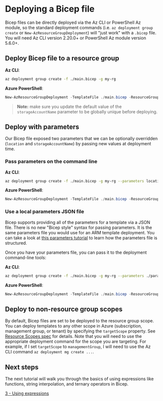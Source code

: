 # Deploying a Bicep file

Bicep files can be directly deployed via the Az CLI or PowerShell Az module, so the standard deployment commands (i.e. `az deployment group create` or `New-AzResourceGroupDeployment`) will "just work" with a `.bicep` file. You will need Az CLI version 2.20.0+ or PowerShell Az module version 5.6.0+.

## Deploy Bicep file to a resource group

**Az CLI**:

```bash
az deployment group create -f ./main.bicep -g my-rg
```

**Azure PowerShell**:

```powershell
New-AzResourceGroupDeployment -TemplateFile ./main.bicep -ResourceGroupName my-rg
```

>**Note:** make sure you update the default value of the `storageAccountName` parameter to be globally unique before deploying.

## Deploy with parameters

Our Bicep file exposed two parameters that we can be optionally overridden (`location` and `storageAccountName`) by passing new values at deployment time.

### Pass parameters on the command line

**Az CLI**:

```bash
az deployment group create -f ./main.bicep -g my-rg --parameters location=westus storageAccountName=uniquelogstorage001
```

**Azure PowerShell**:

```powershell
New-AzResourceGroupDeployment -TemplateFile ./main.bicep -ResourceGroupName my-rg -location westus -storageAccountName uniquelogstorage001
```

### Use a local parameters JSON file

Bicep supports providing all of the parameters for a template via a JSON file. There is no new "Bicep style" syntax for passing parameters. It is the same parameters file you would use for an ARM template deployment. You can take a look at [this parameters tutorial](https://docs.microsoft.com/azure/azure-resource-manager/templates/template-tutorial-use-parameter-file?tabs=azure-powershell) to learn how the parameters file is structured. 

Once you have your parameters file, you can pass it to the deployment command-line tools:

**Az CLI**:

```bash
az deployment group create -f ./main.bicep -g my-rg --parameters ./parameters.json
```

**Azure PowerShell**:

```powershell
New-AzResourceGroupDeployment -TemplateFile ./main.bicep -ResourceGroupName my-rg -TemplateParameterFile ./parameters.json
```

## Deploy to non-resource group scopes

By default, Bicep files are set to be deployed to the resource group scope. You can deploy templates to any other scope in Azure (subscription, management group, or tenant) by specifying the `targetScope` property. See [Resource Scopes spec](../spec/resource-scopes.md) for details. Note that you will need to use the appropriate deployment command for the scope you are targeting. For example, if I set `targetScope` to `managementGroup`, I will need to use the Az CLI command `az deployment mg create ...`.

## Next steps

The next tutorial will walk you through the basics of using expressions like functions, string interpolation, and ternary operators in Bicep.

[3 - Using expressions](./03-using-expressions.md)
